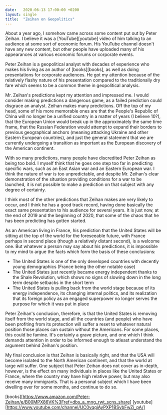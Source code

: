 ```yaml
---
date:   2020-06-13 17:00:00 +0200
layout: single
title:  "Zeihan on Geopolitics"
---
```

About a year ago, I somehow came across some content put out by Peter Zeihan. I believe it was a [YouTube][youtube] video of him talking to an audience at some sort of economic forum. His YouTube channel doesn't have any new content, but other people have uploaded many of his appearances at various economic forums or corporate events.

Peter Zeihan is a geopolitical analyst with decades of experience who makes his living as an author of [books][books], as well as doing presentations for corporate audiences. He got my attention because of the relatively flashy nature of his presentation compared to the traditionally dry fare which seems to be a common theme in geopolitical analysis.

Mr. Zeihan's predictions kept my attention and impressed me. I would consider making predictions a dangerous game, as a failed prediction could disgrace an analyst. Zeihan makes many predictions. Off the top of my head, some of his more memorable ones are that the People's Republic of China will no longer be a unified country in a matter of years (I believe 10?), that the European Union would break up in the approximately the same time frame, that the Russian Federation would attempt to expand their borders to previous geographical anchors (meaning attacking Ukraine and other Eastern European countries), and just the general statement that we are currently undergoing a transition as important as the European discovery of the American continent.

With so many predictions, many people have discredited Peter Zeihan as being too bold. I myself think that he goes one step too far in predicting specific wars, such as an East Asian war and an Eastern European war. I think the nature of war is too unpredictable, and despite Mr. Zeihan's clear demonstration of the situation providing conditions for a war to be launched, it is not possible to make a prediction on that subject with any degree of certainty.

I think most of the other predictions that Zeihan makes are very likely to occur, and I think he has a good track record, having done basically the exact same presentation to his audience for several years. It is just now, at the end of 2019 and the beginning of 2020, that some of the chaos that he has been predicting has gotten started.

As an American living in France, his prediction that the United States will be sitting at the top of the world for the foreseeable future, with France perhaps in second place (though a relatively distant second), is a welcome one. But whatever a person may say about his predictions, it is impossible to my mind to argue the facts which form the basis of these conclusions:
- The United States is one of the only developed countries with decently young demographics (France being the other notable case)
- The United States just recently became energy independent thanks to the Shale Revolution, which shows no signs of slowing down in the long term despite setbacks in the short term
- The United States is pulling back from the world stage because of its energy independence, its changing internal politics, and its realization that its foreign policy as an engaged superpower no longer serves the purpose for which it was put in place

Peter Zeihan's conclusion, therefore, is that the United States is removing itself from the world stage, and all the countries (and people) who have been profiting from its protection will suffer a reset to whatever natural position those places can sustain without the Americans. For some places, this could be famine. It's certainly a grave picture, and one which I think demands attention in order to be informed enough to atleast understand the argument behind Zeihan's position.

My final conclusion is that Zeihan is basically right, and that the USA will become isolated to the North American continent, and that the world at large will suffer. One subject that Peter Zeihan does not cover as in-depth, however, is the effect on many individuals in places like the United States or France, where the country may have high relative power, but may also receive many immigrants. That is a personal subject which I have been dwelling over for some months, and continue to do so.

[books][https://www.amazon.com/Peter-Zeihan/e/B00MPX86VK%3Fref=dbs_a_mng_rwt_scns_share]
[youtube][https://www.youtube.com/channel/UC0vqqjAyPXP1BSvbFwZi_pA/]